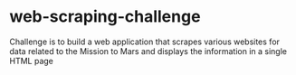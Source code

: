 # web-scraping-challenge
Challenge is to build a web application that scrapes various websites for data related to the Mission to Mars and displays the information in a single HTML page
